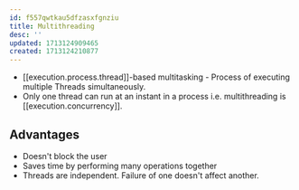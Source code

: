 ```yaml
---
id: f557qwtkau5dfzasxfgnziu
title: Multithreading
desc: ''
updated: 1713124909465
created: 1713124210877
---
```



- [[execution.process.thread]]-based multitasking - Process of executing multiple Threads simultaneously.
- Only one thread can run at an instant in a process i.e. multithreading is [[execution.concurrency]].

## Advantages

- Doesn't block the user
- Saves time by performing many operations together
- Threads are independent. Failure of one doesn't affect another.


